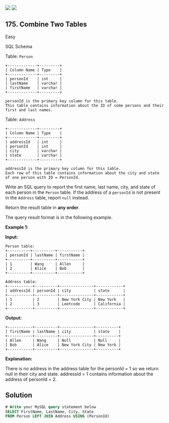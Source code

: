 [![](https://img.shields.io/github/stars/javadev/LeetCode-in-Kotlin?label=Stars&style=flat-square)](https://github.com/javadev/LeetCode-in-Kotlin)
[![](https://img.shields.io/github/forks/javadev/LeetCode-in-Kotlin?label=Fork%20me%20on%20GitHub%20&style=flat-square)](https://github.com/javadev/LeetCode-in-Kotlin/fork)

## 175\. Combine Two Tables

Easy

SQL Schema

Table: `Person`

    +-------------+---------+
    | Column Name | Type    |
    +-------------+---------+
    | personId    | int     |
    | lastName    | varchar |
    | firstName   | varchar |
    +-------------+---------+
    
    personId is the primary key column for this table.
    This table contains information about the ID of some persons and their first and last names. 

Table: `Address`

    +-------------+---------+
    | Column Name | Type    |
    +-------------+---------+
    | addressId   | int     |
    | personId    | int     |
    | city        | varchar |
    | state       | varchar |
    +-------------+---------+
    
    addressId is the primary key column for this table.
    Each row of this table contains information about the city and state of one person with ID = PersonId. 

Write an SQL query to report the first name, last name, city, and state of each person in the `Person` table. If the address of a `personId` is not present in the `Address` table, report `null` instead.

Return the result table in **any order**.

The query result format is in the following example.

**Example 1:**

**Input:** 

    Person table:
    +----------+----------+-----------+
    | personId | lastName | firstName |
    +----------+----------+-----------+
    | 1        | Wang     | Allen     |
    | 2        | Alice    | Bob       |
    +----------+----------+-----------+
    
    Address table:
    +-----------+----------+---------------+------------+
    | addressId | personId | city          | state      |
    +-----------+----------+---------------+------------+
    | 1         | 2        | New York City | New York   |
    | 2         | 3        | Leetcode      | California |
    +-----------+----------+---------------+------------+

**Output:**

    +-----------+----------+---------------+----------+
    | firstName | lastName | city          | state    |
    +-----------+----------+---------------+----------+
    | Allen     | Wang     | Null          | Null     |
    | Bob       | Alice    | New York City | New York |
    +-----------+----------+---------------+----------+

**Explanation:**

There is no address in the address table for the personId = 1 so we return null in their city and state. addressId = 1 contains information about the address of personId = 2.

## Solution

```sql
# Write your MySQL query statement below
SELECT FirstName, LastName, City, State
FROM Person LEFT JOIN Address USING (PersonId)
```